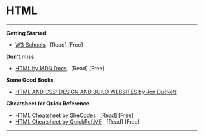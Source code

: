 # HTML
****
**Getting Started** 
- [W3 Schools](https://www.w3schools.com/html/) &nbsp; [Read] [Free]




**Don\'t miss**

- [HTML by MDN Docs](https://developer.mozilla.org/en-US/docs/Web/HTML) &nbsp; [Read] [Free]


**Some Good Books**
- [HTML AND CSS: DESIGN AND BUILD WEBSITES by Jon Duckett](https://amzn.to/4fer5e6) 

**Cheatsheet for Quick Reference**
- [HTML Cheatsheet by SheCodes](https://www.shecodes.io/cheatsheets/html) &nbsp; [Read] [Free]
- [HTML Cheatsheet by QuickRef.ME](https://quickref.me/html) &nbsp; [Read] [Free]

**************************
